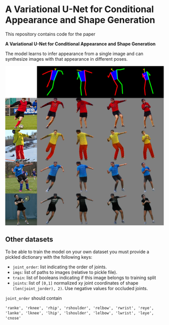 # A Variational U-Net for Conditional Appearance and Shape Generation

This repository contains code for the paper

**A Variational U-Net for Conditional Appearance and Shape Generation**

The model learns to infer appearance from a single image and can synthesize
images with that appearance in different poses.

![teaser](assets/teaser.png)


## Other datasets

To be able to train the model on your own dataset you must provide a pickled
dictionary with the following keys:

- `joint_order`: list indicating the order of joints. 
- `imgs`: list of paths to images (relative to pickle file).
- `train`: list of booleans indicating if this image belongs to training split
- `joints`: list of `[0,1]` normalized xy joint coordinates of shape `(len(joint_jorder), 2)`. Use negative values for occluded joints.

`joint_order` should contain

    'ranke', 'rknee', 'rhip', 'rshoulder', 'relbow', 'rwrist', 'reye', 'lanke', 'lknee', 'lhip', 'lshoulder', 'lelbow', 'lwrist', 'leye', 'cnose'
